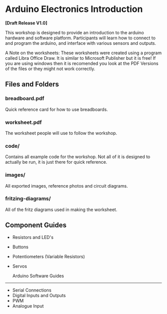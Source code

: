 
   Arduino Electronics Introduction
================================================================================

**[Draft Release V1.0]**

This workshop is designed to provide an introduction to the arduino hardware
and software platform. Participants will learn how to connect to and program the
arduino, and interface with various sensors and outputs.

A Note on the worksheets: These worksheets were created using a program called
Libra Office Draw. It is similar to Microsoft Publisher but it is free! If you
are using windows then it is recomended you look at the PDF Versions of the 
files or they might not work correctly.


   Files and Folders
--------------------------------------------------------------------------------

### breadboard.pdf

Quick reference card for how to use breadboards.

### worksheet.pdf

The worksheet people will use to follow the workshop.

### code/

Contains all example code for the workshop. Not all of it is designed to 
actually be run, it is just there for quick reference.

### images/

All exported images, reference photos and circuit diagrams.

### fritzing-diagrams/

All of the fritz diagrams used in making the worksheet.

   
   Component Guides
--------------------------------------------------------------------------------

- Resistors and LED's
- Buttons
- Potentiometers (Variable Resistors)
- Servos


   Arduino Software Guides
--------------------------------------------------------------------------------

- Serial Connections
- Digital Inputs and Outputs
- PWM
- Analogue Input
